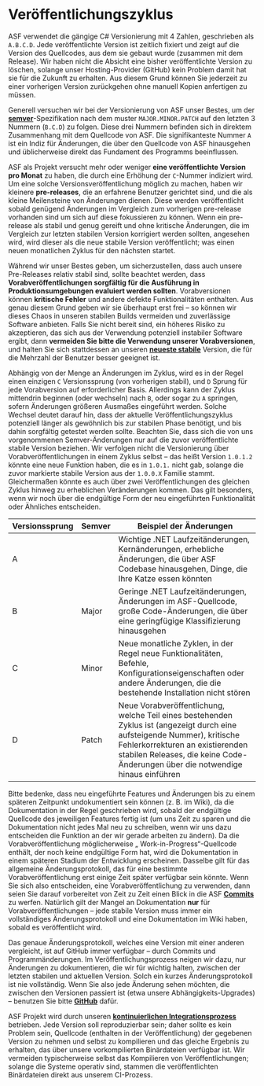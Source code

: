 # Veröffentlichungszyklus

ASF verwendet die gängige C# Versionierung mit 4 Zahlen, geschrieben als `A.B.C.D`. Jede veröffentlichte Version ist zeitlich fixiert und zeigt auf die Version des Quellcodes, aus dem sie gebaut wurde (zusammen mit dem Release). Wir haben nicht die Absicht eine bisher veröffentlichte Version zu löschen, solange unser Hosting-Provider (GitHub) kein Problem damit hat sie für die Zukunft zu erhalten. Aus diesem Grund können Sie jederzeit zu einer vorherigen Version zurückgehen ohne manuell Kopien anfertigen zu müssen.

Generell versuchen wir bei der Versionierung von ASF unser Bestes, um der **[semver](https://semver.org)**-Spezifikation nach dem muster `MAJOR.MINOR.PATCH` auf den letzten 3 Nummern (`B.C.D`) zu folgen. Diese drei Nummern befinden sich in direktem Zusammenhang mit dem Quellcode von ASF. Die signifikanteste Nummer `A` ist ein Indiz für Änderungen, die über den Quellcode von ASF hinausgehen und üblicherweise direkt das Fundament des Programms beeinflussen.

ASF als Projekt versucht mehr oder weniger **eine veröffentlichte Version pro Monat** zu haben, die durch eine Erhöhung der `C`-Nummer indiziert wird. Um eine solche Versionsveröffentlichung möglich zu machen, haben wir kleinere **pre-releases**, die an erfahrene Benutzer gerichtet sind, und die als kleine Meilensteine von Änderungen dienen. Diese werden veröffentlicht sobald genügend Änderungen im Vergleich zum vorherigen pre-release vorhanden sind um sich auf diese fokussieren zu können. Wenn ein pre-release als stabil und genug gereift und ohne kritische Änderungen, die im Vergleich zur letzten stabilen Version korrigiert werden sollten, angesehen wird, wird dieser als die neue stabile Version veröffentlicht; was einen neuen monatlichen Zyklus für den nächsten startet.

Während wir unser Bestes geben, um sicherzustellen, dass auch unsere Pre-Releases relativ stabil sind, sollte beachtet werden, dass **Vorabveröffentlichungen sorgfältig für die Ausführung in Produktionsumgebungen evaluiert werden sollten**. Vorabversionen können **kritische Fehler** und andere defekte Funktionalitäten enthalten. Aus genau diesem Grund geben wir sie überhaupt erst frei – so können wir dieses Chaos in unseren stabilen Builds vermeiden und zuverlässige Software anbieten. Falls Sie nicht bereit sind, ein höheres Risiko zu akzeptieren, das sich aus der Verwendung potenziell instabiler Software ergibt, dann **vermeiden Sie bitte die Verwendung unserer Vorabversionen**, und halten Sie sich stattdessen an unseren **[neueste stabile](https://github.com/JustArchiNET/ArchiSteamFarm/releases/latest)** Version, die für die Mehrzahl der Benutzer besser geeignet ist.

Abhängig von der Menge an Änderungen im Zyklus, wird es in der Regel einen einzigen `C` Versionssprung (von vorherigen stabil), und `D` Sprung für jede Vorabversion auf erforderlicher Basis. Allerdings kann der Zyklus mittendrin beginnen (oder wechseln) nach `B`, oder sogar zu `A` springen, sofern Änderungen größeren Ausmaßes eingeführt werden. Solche Wechsel deutet darauf hin, dass der aktuelle Veröffentlichungszyklus potenziell länger als gewöhnlich bis zur stabilen Phase benötigt, und bis dahin sorgfältig getestet werden sollte. Beachten Sie, dass sich die von uns vorgenommenen Semver-Änderungen nur auf die zuvor veröffentlichte stabile Version beziehen. Wir verfolgen nicht die Versionierung über Vorabveröffentlichungen in einem Zyklus selbst – das heißt Version `1.0.1.2` könnte eine neue Funktion haben, die es in `1.0.1.` nicht gab, solange die zuvor markierte stabile Version aus der `1.0.0.X` Familie stammt. Gleichermaßen könnte es auch über zwei Veröffentlichungen des gleichen Zyklus hinweg zu erheblichen Veränderungen kommen. Das gilt besonders, wenn wir noch über die endgültige Form der neu eingeführten Funktionalität oder Ähnliches entscheiden.

| Versionssprung | Semver | Beispiel der Änderungen                                                                                                                                                                                                                         |
| -------------- | ------ | ----------------------------------------------------------------------------------------------------------------------------------------------------------------------------------------------------------------------------------------------- |
| A              |        | Wichtige .NET Laufzeitänderungen, Kernänderungen, erhebliche Änderungen, die über ASF Codebase hinausgehen, Dinge, die Ihre Katze essen könnten                                                                                                 |
| B              | Major  | Geringe .NET Laufzeitänderungen, Änderungen im ASF-Quellcode, große Code-Änderungen, die über eine geringfügige Klassifizierung hinausgehen                                                                                                     |
| C              | Minor  | Neue monatliche Zyklen, in der Regel neue Funktionalitäten, Befehle, Konfigurationseigenschaften oder andere Änderungen, die die bestehende Installation nicht stören                                                                           |
| D              | Patch  | Neue Vorabveröffentlichung, welche Teil eines bestehenden Zyklus ist (angezeigt durch eine aufsteigende Nummer), kritische Fehlerkorrekturen an existierenden stabilen Releases, die keine Code-Änderungen über die notwendige hinaus einführen |

Bitte bedenke, dass neu eingeführte Features und Änderungen bis zu einem späteren Zeitpunkt undokumentiert sein können (z. B. im Wiki), da die Dokumentation in der Regel geschrieben wird, sobald der endgültige Quellcode des jeweiligen Features fertig ist (um uns Zeit zu sparen und die Dokumentation nicht jedes Mal neu zu schreiben, wenn wir uns dazu entscheiden die Funktion an der wir gerade arbeiten zu ändern). Da die Vorabveröffentlichung möglicherweise „ Work-in-Progress“-Quellcode enthält, der noch keine endgültige Form hat, wird die Dokumentation in einem späteren Stadium der Entwicklung erscheinen. Dasselbe gilt für das allgemeine Änderungsprotokoll, das für eine bestimmte Vorabveröffentlichung erst einige Zeit später verfügbar sein könnte. Wenn Sie sich also entscheiden, eine Vorabveröffentlichung zu verwenden, dann seien Sie darauf vorbereitet von Zeit zu Zeit einen Blick in die ASF **[Commits](https://github.com/JustArchiNET/ArchiSteamFarm/commits/main)** zu werfen. Natürlich gilt der Mangel an Dokumentation **nur** für Vorabveröffentlichungen – jede stabile Version muss immer ein vollständiges Änderungsprotokoll und eine Dokumentation im Wiki haben, sobald es veröffentlicht wird.

Das genaue Änderungsprotokoll, welches eine Version mit einer anderen vergleicht, ist auf GitHub immer verfügbar – durch Commits und Programmänderungen. Im Veröffentlichungsprozess neigen wir dazu, nur Änderungen zu dokumentieren, die wir für wichtig halten, zwischen der letzten stabilen und aktuellen Version. Solch ein kurzes Änderungsprotokoll ist nie vollständig. Wenn Sie also jede Änderung sehen möchten, die zwischen den Versionen passiert ist (etwa unsere Abhängigkeits-Upgrades) – benutzen Sie bitte **[GitHub](https://github.com/JustArchiNET/ArchiSteamFarm/compare)** dafür.

ASF Projekt wird durch unseren **[kontinuierlichen Integrationsprozess](https://github.com/JustArchiNET/ArchiSteamFarm/actions)** betrieben. Jede Version soll reproduzierbar sein; daher sollte es kein Problem sein, Quellcode (enthalten in der Veröffentlichung) der gegebenen Version zu nehmen und selbst zu kompilieren und das gleiche Ergebnis zu erhalten, das über unsere vorkompilierten Binärdateien verfügbar ist. Wir vermeiden typischerweise selbst das Kompilieren von Veröffentlichungen; solange die Systeme operativ sind, stammen die veröffentlichten Binärdateien direkt aus unserem CI-Prozess.